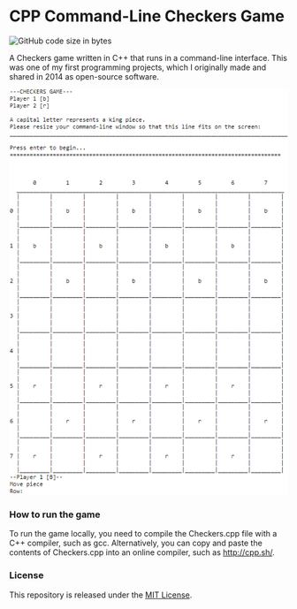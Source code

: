 # CPP Command-Line Checkers Game
![GitHub code size in bytes](https://img.shields.io/github/languages/code-size/christopher-boustros/CPP-Command-Line-Checkers-Game)

A Checkers game written in C++ that runs in a command-line interface. This was one of my first programming projects, which I originally made and shared in 2014 as open-source software.

![Alt text](/Screenshot.png?raw=true "Screenshot")

### How to run the game

To run the game locally, you need to compile the Checkers.cpp file with a C++ compiler, such as gcc. Alternatively, you can copy and paste the contents of Checkers.cpp into an online compiler, such as http://cpp.sh/.

### License

This repository is released under the [MIT License](https://opensource.org/licenses/MIT).